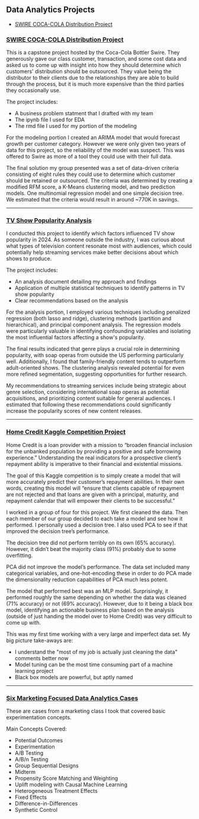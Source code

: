 

## Data Analytics Projects

- [SWIRE COCA-COLA Distribution Project](swire_project.md)

### [SWIRE COCA-COLA Distribution Project](https://github.com/asdelis/asdelis.github.io/tree/main/data_analytics_projects/swire_distribution_project)

This is a capstone project hosted by the Coca-Cola Bottler Swire. They generously gave our class customer, transaction, and some cost data and asked us to come up with insight into how they should determine which customers' distribution should be outsourced. They value being the distributor to their clients due to the relationships they are able to build through the process, but it is much more expensive than the third parties they occasionally use.

The project includes:

- A business problem statment that I drafted with my team
- The ipynb file I used for EDA
- The rmd file I used for my portion of the modeling

For the modeling portion I created an ARIMA model that would forecast growth per customer category. However we were only given two years of data for this project, so the reliability of the model was suspect. This was offered to Swire as more of a tool they could use with their full data.

The final solution my group presented was a set of data-driven criteria consisting of eight rules they could use to determine which customer should be retained or outsourced. The criteria was determined by creating a modified RFM score, a K-Means clustering model, and two prediction models. One multinomial regression model and one simple decision tree. We estimated that the criteria would result in around ~770K in savings.

---

### [TV Show Popularity Analysis](https://github.com/asdelis/asdelis.github.io/tree/main/data_analytics_projects/tv_popularity_analysis)

I conducted this project to identify which factors influenced TV show popularity in 2024. As someone outside the industry, I was curious about what types of television content resonate most with audiences, which could potentially help streaming services make better decisions about which shows to produce.

The project includes:

- An analysis document detailing my approach and findings
- Application of multiple statistical techniques to identify patterns in TV show popularity
- Clear recommendations based on the analysis

For the analysis portion, I employed various techniques including penalized regression (both lasso and ridge), clustering methods (partition and hierarchical), and principal component analysis. The regression models were particularly valuable in identifying confounding variables and isolating the most influential factors affecting a show's popularity.

The final results indicated that genre plays a crucial role in determining popularity, with soap operas from outside the US performing particularly well. Additionally, I found that family-friendly content tends to outperform adult-oriented shows. The clustering analysis revealed potential for even more refined segmentation, suggesting opportunities for further research.

My recommendations to streaming services include being strategic about genre selection, considering international soap operas as potential acquisitions, and prioritizing content suitable for general audiences. I estimated that following these recommendations could significantly increase the popularity scores of new content releases.

---

### [Home Credit Kaggle Competition Project](https://github.com/asdelis/asdelis.github.io/tree/main/data_analytics_projects/home_credit_kaggle_competition)

Home Credit is a loan provider with a mission to “broaden financial inclusion for the unbanked population by providing a positive and safe borrowing experience.” Understanding the real indicators for a prospective client’s repayment ability is imperative to their financial and existential missions.

The goal of this Kaggle competition is to simply create a model that will more accurately predict their customer’s repayment abilities. In their own words, creating this model will “ensure that clients capable of repayment are not rejected and that loans are given with a principal, maturity, and repayment calendar that will empower their clients to be successful.”

I worked in a group of four for this project. We first cleaned the data. Then each member of our group decided to each take a model and see how it performed. I personally used a decision tree. I also used PCA to see if that improved the decision tree’s performance.

The decision tree did not perform terribly on its own (65% accuracy). However, it didn’t beat the majority class (91%) probably due to some overfitting.

PCA did not improve the model’s performance. The data set included many categorical variables, and one-hot-encoding these in order to do PCA made the dimensionality reduction capabilities of PCA much less potent.

The model that performed best was an MLP model. Surprisingly, it performed roughly the same depending on whether the data was cleaned (71% accuracy) or not (69% accuracy). However, due to it being a black box model, identifying an actionable business plan based on the analysis (outside of just handing the model over to Home Credit) was very difficult to come up with.

This was my first time working with a very large and imperfect data set. My big picture take-aways are:
- I understand the "most of my job is actually just cleaning the data" comments better now
- Model tuning can be the most time consuming part of a machine learning project
- Black box models are powerful, but aptly named

---

### [Six Marketing Focused Data Analytics Cases](https://github.com/asdelis/asdelis.github.io/tree/main/data_analytics_projects/marketing_analytics_cases)

These are cases from a marketing class I took that covered basic experimentation concepts.

Main Concepts Covered:
- Potential Outcomes
- Experimentation
- A/B Testing
- A/B/n Testing
- Group Sequential Designs
- Midterm
- Propensity Score Matching and Weighting
- Uplift modeling with Causal Machine Learning
- Heterogeneous Treatment Effects
- Fixed Effects
- Difference-in-Differences
- Synthetic Control 



